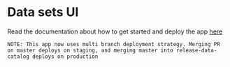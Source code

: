 # Data sets UI

Read the documentation about how to get started and deploy the app [here](https://cognitedata.atlassian.net/wiki/spaces/CE/pages/3893461153/Fusion+Data+Catalog)

`NOTE: This app now uses multi branch deployment strategy. Merging PR on master deploys on staging, and merging master into release-data-catalog deploys on production`